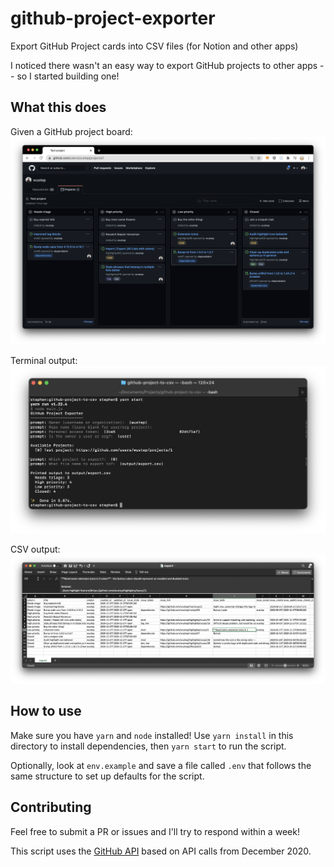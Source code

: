 # github-project-exporter

Export GitHub Project cards into CSV files (for Notion and other apps)

I noticed there wasn't an easy way to export GitHub projects to other apps -- so I started building one!

## What this does

Given a GitHub project board:
![GitHub project board](photos/github-project.png)

Terminal output:
![Terminal output](photos/terminal-output.png)

CSV output:
![CSV output](photos/csv-output.png)

## How to use

Make sure you have `yarn` and `node` installed! Use `yarn install` in this directory to install dependencies, then `yarn start` to run the script.

Optionally, look at `env.example` and save a file called `.env` that follows the same structure to set up defaults for the script.

## Contributing

Feel free to submit a PR or issues and I'll try to respond within a week!

This script uses the [GitHub API](https://docs.github.com/en/free-pro-team@latest/rest/reference/projects) based on API calls from December 2020.
